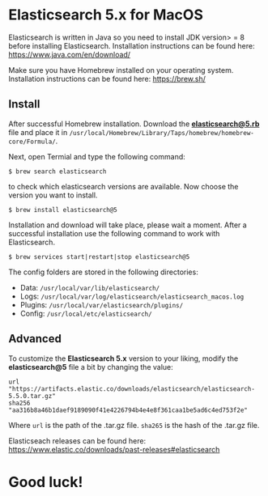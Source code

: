 # Elasticsearch 5.x for MacOS

Elasticsearch is written in Java so you need to install JDK version> = 8 before installing Elasticsearch. Installation instructions can be found here: https://www.java.com/en/download/

Make sure you have Homebrew installed on your operating system. Installation instructions can be found here: https://brew.sh/

## Install

After successful Homebrew installation. Download the **elasticsearch@5.rb** file and place it in ```/usr/local/Homebrew/Library/Taps/homebrew/homebrew-core/Formula/```.

Next, open Termial and type the following command:

```
$ brew search elasticsearch
```

to check which elasticsearch versions are available. Now choose the version you want to install.

```
$ brew install elasticsearch@5
```

Installation and download will take place, please wait a moment. After a successful installation use the following command to work with Elasticsearch.

```
$ brew services start|restart|stop elasticsearch@5
```

The config folders are stored in the following directories:

* Data: ```/usr/local/var/lib/elasticsearch/```
* Logs: ```/usr/local/var/log/elasticsearch/elasticsearch_macos.log```
* Plugins: ```/usr/local/var/elasticsearch/plugins/```
* Config: ```/usr/local/etc/elasticsearch/```

## Advanced

To customize the **Elasticsearch 5.x** version to your liking, modify the **elasticsearch@5** file a bit by changing the value:

```
url "https://artifacts.elastic.co/downloads/elasticsearch/elasticsearch-5.5.0.tar.gz"
sha256 "aa316b8a46b1daef9189090f41e4226794b4e4e8f361caa1be5ad6c4ed753f2e"
```

Where ```url``` is the path of the .tar.gz file.
      ```sha265``` is the hash of the .tar.gz file.

Elasticseach releases can be found here: https://www.elastic.co/downloads/past-releases#elasticsearch



# Good luck!
